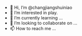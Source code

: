 - 👋 Hi, I’m @changjiangshuiniao
- 👀 I’m interested in play.
- 🌱 I’m currently learning ...
- 💞️ I’m looking to collaborate on ...
- 📫 How to reach me ...

<!---
changjiangshuiniao/changjiangshuiniao is a ✨ special ✨ repository because its `README.md` (this file) appears on your GitHub profile.
You can click the Preview link to take a look at your changes.
--->
